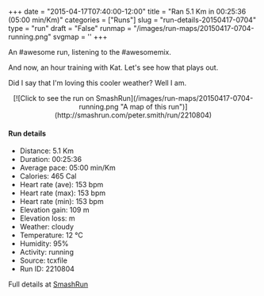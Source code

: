 +++
date = "2015-04-17T07:40:00-12:00"
title = "Ran 5.1 Km in 00:25:36 (05:00 min/Km)"
categories = ["Runs"]
slug = "run-details-20150417-0704"
type = "run"
draft = "False"
runmap = "/images/run-maps/20150417-0704-running.png"
svgmap = '<polyline points="92 31, 90 30, 74 34, 70 34, 38 59, 37 60, 6 70, 1 66, 0 63, 24 48, 49 32, 52 32, 53 34, 61 37, 65 39, 71 35, 80 33, 85 30, 100 32, 99 35">'
+++

An #awesome run, listening to the #awesomemix. 

And now, an hour training with Kat. Let's see how that plays out. 

Did I say that I'm loving this cooler weather?  Well I am. 



<!--more-->

<center>
[![Click to see the run on SmashRun](/images/run-maps/20150417-0704-running.png "A map of this run")](http://smashrun.com/peter.smith/run/2210804)
</center>

#### Run details

* Distance: 5.1 Km
* Duration: 00:25:36
* Average pace: 05:00 min/Km
* Calories: 465 Cal
* Heart rate (ave): 153 bpm
* Heart rate (max): 153 bpm
* Heart rate (min): 153 bpm
* Elevation gain: 109 m
* Elevation loss:  m
* Weather: cloudy
* Temperature: 12 &deg;C
* Humidity: 95%
* Activity: running
* Source: tcxfile
* Run ID: 2210804

Full details at [SmashRun](http://smashrun.com/peter.smith/run/2210804)